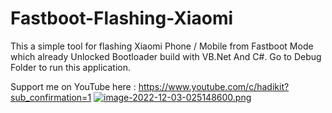 # Fastboot-Flashing-Xiaomi
This a simple tool for flashing Xiaomi Phone / Mobile from Fastboot Mode which already Unlocked Bootloader build with VB.Net And C#.
Go to Debug Folder to run this application.

Support me on YouTube here : https://www.youtube.com/c/hadikit?sub_confirmation=1
[![image-2022-12-03-025148600.png](https://i.postimg.cc/1R8z8SQj/image-2022-12-03-025148600.png)](https://www.youtube.com/c/hadikit?sub_confirmation=1)
